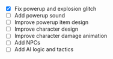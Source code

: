 - [x] Fix powerup and explosion glitch
- [ ] Add powerup sound
- [ ] Improve powerup item design
- [ ] Improve character design
- [ ] Improve character damage animation
- [ ] Add NPCs
- [ ] Add AI logic and tactics
